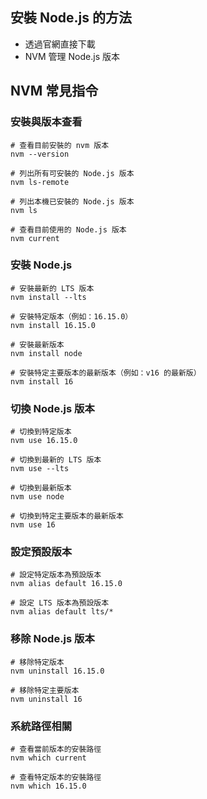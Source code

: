 ## 安裝 Node.js 的方法

- 透過官網直接下載
- NVM 管理 Node.js 版本

## NVM 常見指令


###  安裝與版本查看

```
# 查看目前安裝的 nvm 版本
nvm --version

# 列出所有可安裝的 Node.js 版本
nvm ls-remote

# 列出本機已安裝的 Node.js 版本
nvm ls

# 查看目前使用的 Node.js 版本
nvm current
```

### 安裝 Node.js

```
# 安裝最新的 LTS 版本
nvm install --lts

# 安裝特定版本（例如：16.15.0）
nvm install 16.15.0

# 安裝最新版本
nvm install node

# 安裝特定主要版本的最新版本（例如：v16 的最新版）
nvm install 16
```

### 切換 Node.js 版本

```
# 切換到特定版本
nvm use 16.15.0

# 切換到最新的 LTS 版本
nvm use --lts

# 切換到最新版本
nvm use node

# 切換到特定主要版本的最新版本
nvm use 16
```

### 設定預設版本

```
# 設定特定版本為預設版本
nvm alias default 16.15.0

# 設定 LTS 版本為預設版本
nvm alias default lts/*
```

### 移除 Node.js 版本

```
# 移除特定版本
nvm uninstall 16.15.0

# 移除特定主要版本
nvm uninstall 16
```

### 系統路徑相關

```
# 查看當前版本的安裝路徑
nvm which current

# 查看特定版本的安裝路徑
nvm which 16.15.0
```